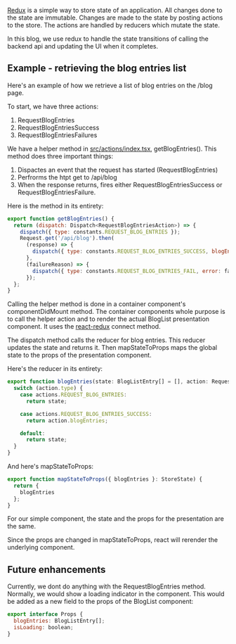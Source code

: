 [Redux](https://redux.js.org/) is a simple way to store state of an application.  All changes done to the state are immutable.  Changes are made to the state by posting actions to the store.  The actions are handled by reducers which mutate the state.

In this blog, we use redux to handle the state transitions of calling the backend api and updating the UI when it completes.

## Example - retrieving the blog entries list

Here's an example of how we retrieve a list of blog entries on the /blog page.

To start, we have three actions:
1. RequestBlogEntries
1. RequestBlogEntriesSuccess
1. RequestBlogEntriesFailures

We have a helper method in [src/actions/index.tsx](https://github.com/eliakaris/blog/blob/master/src/actions/index.tsx), getBlogEntries().  This method does three important things:
1. Dispactes an event that the request has started (RequestBlogEntries)
1. Perfrorms the htpt get to /api/blog
1. When the response returns, fires either RequestBlogEntriesSuccess or RequestBlogEntriesFailure.

Here is the method in its entirety:

```javascript
export function getBlogEntries() {
  return (dispatch: Dispatch<RequestBlogEntriesAction>) => {
    dispatch({ type: constants.REQUEST_BLOG_ENTRIES });
    Request.get('/api/blog').then(
      (response) => {
        dispatch({ type: constants.REQUEST_BLOG_ENTRIES_SUCCESS, blogEntries: response.body});
      },
      (failureReason) => {
        dispatch({ type: constants.REQUEST_BLOG_ENTRIES_FAIL, error: failureReason.message});
      });
  };
}
```

Calling the helper method is done in a container component's componentDidMount method.  The container components whole purpose is to call the helper action and to render the actual BlogList presentation component.  It uses the [react-redux](https://github.com/reactjs/react-redux) connect method.

The dispatch method calls the reducer for blog entries.  This reducer updates the state and returns it.  Then mapStateToProps maps the global state to the props of the presentation component.

Here's the reducer in its entirety:

```javascript
export function blogEntries(state: BlogListEntry[] = [], action: RequestBlogEntriesAction): BlogListEntry[] {
  switch (action.type) {
    case actions.REQUEST_BLOG_ENTRIES:
      return state;

    case actions.REQUEST_BLOG_ENTRIES_SUCCESS:
      return action.blogEntries;

    default:
      return state;
  }
}
```

And here's mapStateToProps:

```javascript
export function mapStateToProps({ blogEntries }: StoreState) {
  return {
    blogEntries
  };
}
```

For our simple component, the state and the props for the presentation are the same.

Since the props are changed in mapStateToProps, react will rerender the underlying component.

## Future enhancements

Currently, we dont do anything with the RequestBlogEntries method.  Normally, we would show a loading indicator in the component.  This would be added as a new field to the props of the BlogList component:

```javascript
export interface Props {
  blogEntries: BlogListEntry[];
  isLoading: boolean;
}
```
